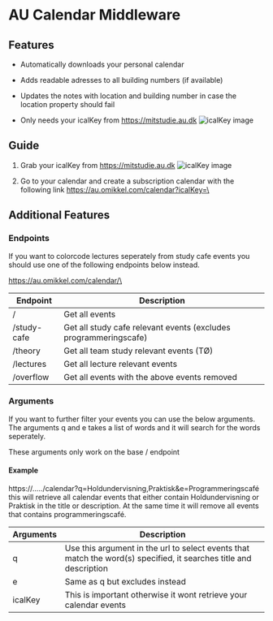 # AU Calendar Middleware

## Features

- Automatically downloads your personal calendar

- Adds readable adresses to all building numbers (if available)

- Updates the notes with location and building number in case the location property should fail

- Only needs your icalKey from https://mitstudie.au.dk ![icalKey image](https://imgur.com/o7xToCZ)


## Guide

1. Grab your icalKey from https://mitstudie.au.dk ![icalKey image](https://imgur.com/o7xToCZ)

2. Go to your calendar and create a subscription calendar with the following link https://au.omikkel.com/calendar?icalKey=\<Your key>


## Additional Features

### Endpoints

If you want to colorcode lectures seperately from study cafe events you should use one of the following endpoints below instead.

https://au.omikkel.com/calendar/\<endpoint>

| Endpoint | Description |
|----------|-------------|
| / | Get all events |
| /study-cafe | Get all study cafe relevant events (excludes programmeringscafe) |
| /theory | Get all team study relevant events (TØ) |
| /lectures | Get all lecture relevant events |
| /overflow | Get all events with the above events removed |


### Arguments

If you want to further filter your events you can use the below arguments. The arguments q and e takes a list of words and it will search for the words seperately.

These arguments only work on the base / endpoint

#### Example 

https://...../calendar?q=Holdundervisning,Praktisk&e=Programmeringscafé this will retrieve all calendar events that either contain Holdundervisning or Praktisk in the title or description. At the same time it will remove all events that contains programmeringscafé.

| Arguments | Description |
| --------- | ----------- |
| q | Use this argument in the url to select events that match the word(s) specified, it searches title and description |
| e | Same as q but excludes instead |
| icalKey | This is important otherwise it wont retrieve your calendar events |



